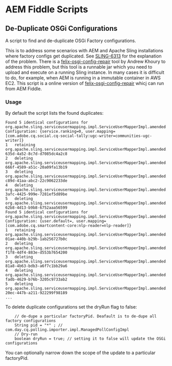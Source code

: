 # AEM Fiddle Scripts

## De-Duplicate OSGi Configurations
A script to find and de-duplicate OSGi Factory configurations.

This is to address some scenarios with AEM and Apache Sling installations where factory configs get duplicated. See [SLING-6313](https://jira.apache.org/jira/browse/SLING-6313) for the explanation of the problem.
There is a [felix-osgi-config-repair](https://github.com/cqsupport/felix-osgi-utils/tree/master/felix-osgi-config-repair) tool by Andrew Khoury to address this problem, but this tool is a runnable jar which you need to upload and execute on a running Sling instance. In many cases it is difficult to do, for example, when AEM is running in a immutable container in AWS EC2. This script is a online version of [felix-osgi-config-repair](https://github.com/cqsupport/felix-osgi-utils/tree/master/felix-osgi-config-repair) whicj can run from AEM Fiddle.


### Usage
By default the script lists the found duplicates: 

```
Found 5 identical configurations for org.apache.sling.serviceusermapping.impl.ServiceUserMapperImpl.amended
Configuration: {service.ranking=0, user.mapping=[com.adobe.cq.social.cq-social-tally:ugc-writer=communities-ugc-writer]}
1	retaining org.apache.sling.serviceusermapping.impl.ServiceUserMapperImpl.amended.78e7c8bd-635d-4a52-8c7d-d7085dc4a2c8
2	deleting org.apache.sling.serviceusermapping.impl.ServiceUserMapperImpl.amended.4875ca88-666f-4589-a51c-20a09fa13b19
3	deleting org.apache.sling.serviceusermapping.impl.ServiceUserMapperImpl.amended.f5806989-c89d-41aa-abc2-22c9062233de
4	deleting org.apache.sling.serviceusermapping.impl.ServiceUserMapperImpl.amended.6f0453c1-3afc-4425-999e-7281ef5d89be
5	deleting org.apache.sling.serviceusermapping.impl.ServiceUserMapperImpl.amended.ec460cd5-62b8-4d13-b9b8-6752aaa56599
Found 5 identical configurations for org.apache.sling.serviceusermapping.impl.ServiceUserMapperImpl.amended
Configuration: {user.default=, user.mapping=[com.adobe.cq.smartcontent-core:nlp-reader=nlp-reader]}
1	retaining org.apache.sling.serviceusermapping.impl.ServiceUserMapperImpl.amended.c9ac0c38-01ae-440b-b29b-1ab256727b0c
2	deleting org.apache.sling.serviceusermapping.impl.ServiceUserMapperImpl.amended.1504fd47-f1f8-4df4-883e-d553b7654200
3	deleting org.apache.sling.serviceusermapping.impl.ServiceUserMapperImpl.amended.2dfc5b82-81a8-4b63-bdb3-a6f7c1bb29a6
4	deleting org.apache.sling.serviceusermapping.impl.ServiceUserMapperImpl.amended.74f23b46-fadb-4629-b76b-3205c9733ab2
5	deleting org.apache.sling.serviceusermapping.impl.ServiceUserMapperImpl.amended.5f5cd2fb-20ec-447b-a211-922299f98189
...
```

To delete duplicate configurations set the dryRun flag to false:
```
    // de-dupe a particular factoryPid. Deafault is to de-dupe all factory configurations 
    String pid = "*" ; // com.day.cq.polling.importer.impl.ManagedPollConfigImpl
    // Dry-run    
    boolean dryRun = true; // setting it to false will update the OSGi configurations
```
You can optionally narrow down the scope of the update to a particular factoryPid. 


